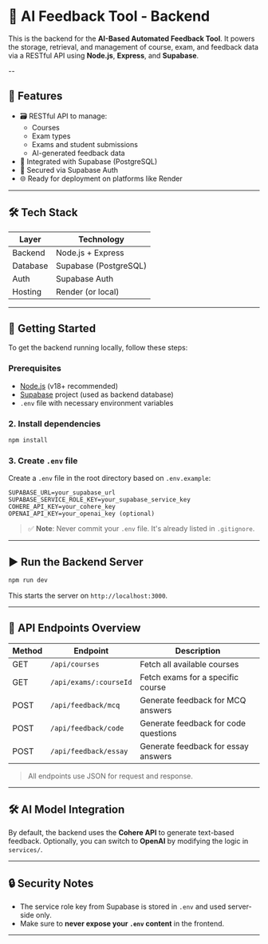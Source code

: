 # 🧠 AI Feedback Tool - Backend

This is the backend for the **AI-Based Automated Feedback Tool**. It powers the storage, retrieval, and management of course, exam, and feedback data via a RESTful API using **Node.js**, **Express**, and **Supabase**.

--

## 🚀 Features

- 🗃️ RESTful API to manage:
  - Courses
  - Exam types
  - Exams and student submissions
  - AI-generated feedback data
- 🧪 Integrated with Supabase (PostgreSQL)
- 🔐 Secured via Supabase Auth
- 🌐 Ready for deployment on platforms like Render

---

## 🛠️ Tech Stack

| Layer      | Technology            |
|------------|------------------------|
| Backend    | Node.js + Express      |
| Database   | Supabase (PostgreSQL)  |
| Auth       | Supabase Auth          |
| Hosting    | Render (or local)      |

---

## 🏁 Getting Started

To get the backend running locally, follow these steps:

### Prerequisites

- [Node.js](https://nodejs.org/en/) (v18+ recommended)
- [Supabase](https://supabase.com/) project (used as backend database)
- `.env` file with necessary environment variables

### 2. Install dependencies

```bash
npm install
```

### 3. Create `.env` file

Create a `.env` file in the root directory based on `.env.example`:

```
SUPABASE_URL=your_supabase_url
SUPABASE_SERVICE_ROLE_KEY=your_supabase_service_key
COHERE_API_KEY=your_cohere_key
OPENAI_API_KEY=your_openai_key (optional)
```

> ✅ **Note**: Never commit your `.env` file. It's already listed in `.gitignore`.

---

## ▶️ Run the Backend Server

```bash
npm run dev
```

This starts the server on `http://localhost:3000`.

---

## 🧪 API Endpoints Overview

| Method | Endpoint                  | Description                            |
|--------|---------------------------|----------------------------------------|
| GET    | `/api/courses`            | Fetch all available courses            |
| GET    | `/api/exams/:courseId`    | Fetch exams for a specific course      |
| POST   | `/api/feedback/mcq`       | Generate feedback for MCQ answers      |
| POST   | `/api/feedback/code`      | Generate feedback for code questions   |
| POST   | `/api/feedback/essay`     | Generate feedback for essay answers    |

> All endpoints use JSON for request and response.

---

## 🛠 AI Model Integration

By default, the backend uses the **Cohere API** to generate text-based feedback. Optionally, you can switch to **OpenAI** by modifying the logic in `services/`.

---

## 🔒 Security Notes

- The service role key from Supabase is stored in `.env` and used server-side only.
- Make sure to **never expose your `.env` content** in the frontend.

---
